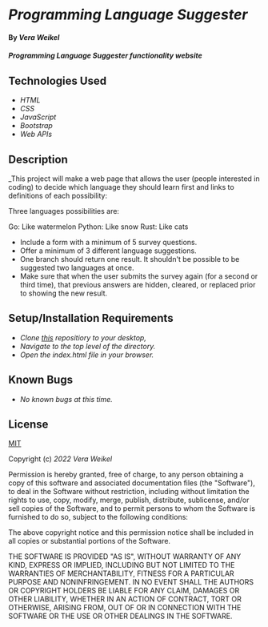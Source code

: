# _Programming Language Suggester_ 

#### By _**Vera Weikel**_

#### _Programming Language Suggester functionality website_

## Technologies Used

* _HTML_
* _CSS_
* _JavaScript_
* _Bootstrap_
* _Web APIs_

## Description

_This project will make a web page that allows the user (people interested in coding) to decide which language they should learn first and links to definitions of each possibility:

Three languages possibilities are:

Go: Like watermelon
Python: Like snow
Rust: Like cats

* Include a form with a minimum of 5 survey questions.
* Offer a minimum of 3 different language suggestions.
* One branch should return one result. It shouldn't be possible to be suggested two languages at once.
* Make sure that when the user submits the survey again (for a second or third time), that previous answers are hidden, cleared, or replaced prior to showing the new result.

## Setup/Installation Requirements

* _Clone [this](https://github.com/QuietEvolver/programming-language-suggester-de.git) repositiory to your desktop,_
* _Navigate to the top level of the directory._
* _Open the index.html file in your browser._

## Known Bugs

* _No known bugs at this time._

## License

[MIT](https://choosealicense.com/licenses/mit/)

Copyright (c) _2022_ _Vera Weikel_

Permission is hereby granted, free of charge, to any person obtaining a copy
of this software and associated documentation files (the "Software"), to deal
in the Software without restriction, including without limitation the rights
to use, copy, modify, merge, publish, distribute, sublicense, and/or sell
copies of the Software, and to permit persons to whom the Software is
furnished to do so, subject to the following conditions:

The above copyright notice and this permission notice shall be included in all
copies or substantial portions of the Software.

THE SOFTWARE IS PROVIDED "AS IS", WITHOUT WARRANTY OF ANY KIND, EXPRESS OR
IMPLIED, INCLUDING BUT NOT LIMITED TO THE WARRANTIES OF MERCHANTABILITY,
FITNESS FOR A PARTICULAR PURPOSE AND NONINFRINGEMENT. IN NO EVENT SHALL THE
AUTHORS OR COPYRIGHT HOLDERS BE LIABLE FOR ANY CLAIM, DAMAGES OR OTHER
LIABILITY, WHETHER IN AN ACTION OF CONTRACT, TORT OR OTHERWISE, ARISING FROM,
OUT OF OR IN CONNECTION WITH THE SOFTWARE OR THE USE OR OTHER DEALINGS IN THE
SOFTWARE.